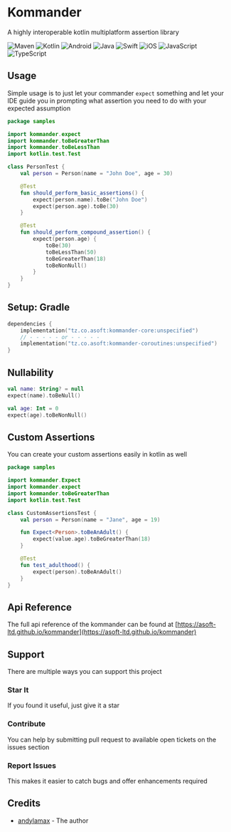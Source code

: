 # Kommander

A highly interoperable kotlin multiplatform assertion library

![Maven](https://img.shields.io/maven-central/v/tz.co.asoft/kommander/unspecified?style=for-the-badge)
![Kotlin](https://img.shields.io/badge/kotlin-multiplatform-blue?style=for-the-badge&logo=kotlin&logoColor=white)
![Android](https://img.shields.io/badge/Android-3DDC84?style=for-the-badge&logo=android&logoColor=white)
![Java](https://img.shields.io/badge/java-%23ED8B00.svg?style=for-the-badge&logo=&logoColor=white)
![Swift](https://img.shields.io/badge/swift-F54A2A?style=for-the-badge&logo=swift&logoColor=white)
![iOS](https://img.shields.io/badge/iOS-000000?style=for-the-badge&logo=ios&logoColor=white)
![JavaScript](https://img.shields.io/badge/javascript-%23323330.svg?style=for-the-badge&logo=javascript&logoColor=%23F7DF1E)
![TypeScript](https://img.shields.io/badge/typescript-%23007ACC.svg?style=for-the-badge&logo=typescript&logoColor=white)

## Usage
Simple usage is to just let your commander `expect` something and let your IDE guide you in
prompting what assertion you need to do with your expected assumption


```kotlin
package samples

import kommander.expect
import kommander.toBeGreaterThan
import kommander.toBeLessThan
import kotlin.test.Test

class PersonTest {
    val person = Person(name = "John Doe", age = 30)

    @Test
    fun should_perform_basic_assertions() {
        expect(person.name).toBe("John Doe")
        expect(person.age).toBe(30)
    }

    @Test
    fun should_perform_compound_assertion() {
        expect(person.age) {
            toBe(30)
            toBeLessThan(50)
            toBeGreaterThan(18)
            toBeNonNull()
        }
    }
}
```


## Setup: Gradle

```kotlin
dependencies {
    implementation("tz.co.asoft:kommander-core:unspecified")
    // - - - - - or - - - - - 
    implementation("tz.co.asoft:kommander-coroutines:unspecified")
}
```

## Nullability
```kotlin
val name: String? = null
expect(name).toBeNull()

val age: Int = 0
expect(age).toBeNonNull()
```

## Custom Assertions
You can create your custom assertions easily in kotlin as well


```kotlin
package samples

import kommander.Expect
import kommander.expect
import kommander.toBeGreaterThan
import kotlin.test.Test

class CustomAssertionsTest {
    val person = Person(name = "Jane", age = 19)

    fun Expect<Person>.toBeAnAdult() {
        expect(value.age).toBeGreaterThan(18)
    }

    @Test
    fun test_adulthood() {
        expect(person).toBeAnAdult()
    }
}
```


## Api Reference
The full api reference of the kommander can be found at [https://asoft-ltd.github.io/kommander](https://asoft-ltd.github.io/kommander)


## Support

There are multiple ways you can support this project

### Star It

If you found it useful, just give it a star

### Contribute

You can help by submitting pull request to available open tickets on the issues section

### Report Issues

This makes it easier to catch bugs and offer enhancements required

## Credits

- [andylamax](https://github.com/andylamax) - The author